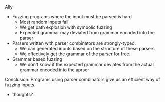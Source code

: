 Ally
- Fuzzing programs where the input must be parsed is hard
    - Most random inputs fail
    - We get path explosion with symbolic fuzzing
    - Expected grammar may deviated from grammar encoded into the parser
- Parsers written with parser combinators are strongly-typed.
    - We can generated inputs based on the structure of these parsers
    - We effectively get the grammar of the parser for free.
- Grammar based fuzzing
    - We don't know if the expected grammar deviates from the actual grammar encoded into the aprser

Conclusion: Programs using parser combinators give us an efficient way of fuzzing inputs.
- thoughts?

